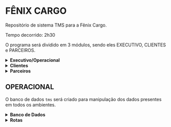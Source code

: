 # FÊNIX CARGO
Repositório de sistema TMS para a Fênix Cargo.

Tempo decorrido: 2h30

O programa será dividido em 3 módulos, sendo eles EXECUTIVO, CLIENTES e PARCEIROS.

<details>
  <summary><b>Executivo/Operacional</b></summary>
  <br>
  Esse módulo é direcionado aos funcionários da empresa, sendo responsável pelo gerenciamento dos dados em sistema. Dividido em:
  
  - Cadastros: clientes, agentes, usuários, funcionários, serviços
  - Guarda Volume
  - Tabela
  - Cotação/Simulação
  - Minuta
  - Fatura
  - Despesas (mensais, agentes)
  - Documentação (certidões, minutas de embarque, declarações) -> integração com Google Drive
</details>

<details>
  <summary><b>Clientes</b></summary>
  <br>
  Esse módulo é direcionado aos clientes da empresa. Além de visualizar os dados associados a eles, os clientes também podem enviar solicitações pelo sistema. Dividido em:

  - Meus volumes (visualizar itens do guarda volume)
  - Cotação (envio de cotação)
  - Minuta (emissão e acompanhamento)
  - Fatura (pagamento online, extrato de pendencias e pagamentos)
  - Dados cadastrais (editar endereço, email, telefone)
</details>

<details>
  <summary><b>Parceiros</b></summary>
  <br>
  Esse módulo é direcionado para funcionários terceiros, como motoristas ou agentes para atualização do status da encomenda e acessarem seus relatórios de pagamento. Dividido em:
  
  - Minhas minutas (atualizar minuta, acompanhamento do histórico)
  - Cobranças/Pagamentos (pagamentos recebidos e pendentes)
  - Dados cadastrais (editar endereço, email, telefone, tabela de preço e dados de pagamento)
</details>


## **OPERACIONAL**
O banco de dados `tms` será criado para manipulação dos dados presentes em todos os ambientes.

<details>
<summary><b>Banco de Dados</b></summary>
<br>

Criação de tabelas e colunas conforme abaixo em PostgreSQL:

- usuarios
  - id
  - id_pessoas.email
  - senha
  - id_perfilAcesso (Cliente, Parceiros, Operacional)
  - id_nivelAcesso (administrador, financeiro, comercial)
- pessoas
  - id
  - cpf/cnpj
  - rg/ie (RG só não obrigatório para cliente)
  - nome/razaoSocial
  - email (campo único)
  - id_telefone (telefone + respContato)
  - id_classificação (clientes, agentes/parceiros, usuários, funcionários, serviços, companhia, motorista)
  - id_endereço (pais, cep, estado, cidade, bairro, rua, numero, complemento, infoAdicionais)
  - id_dadosBancarios{
      - id_formaPagamento('PIX, transferencia, boleto')
      - codPIX
      - tipoPIX
      - id_codBanco('codBanco, nomeBanco')
      - agencia
      - numeroConta)}
- guarda_volume
  - id
  - id_pessoas
  - dataEntrada
  - dataSaída
  - id_enderecoOrigem
  - id_minutaEntrada.numeroMinuta
  - id_enderecoDestino
  - id_minutaSaida.numeroMinuta
  - valorNF
  - id_item{
    - descricaoItem (único)
    - id_armazem (nome, id_endereço)
    - posicaoItem
    - quantidadeItem
    - alturaItem
    - larguraItem
    - comprimentoItem
    - cubagemItem
    - pesoTotalItem
    - pesoCubadoItem
    - imagemAnexo}
- tabela
  - id
  - id_tipoTabela (fenix, terceiros)
  - id_pessoa.endereço (para tabela de terceiros)
  - id_categoriaTabela (urgente, comum, exclusivo)
  - anexo
  - id_localOrigem (pais, cep, estado, cidade)
  - id_localDestino (pais, cep, estado, cidade)
  - id_tarifas {
    - id_tipoTarifa (taxaMinima, excedente, taxaFixaKg)
    - id_moeda (real, dolar)
    - valorFrete
    - pesoInicial
    - pesoFinal
    - id_tipoPrazo (dias / horas)
    - prazoMinimo
    - prazoMaximo
    }
- taxas adicionais
  - id
  - descricao (Taxa interior, Seguro, Seguro Redespacho, Troca de gelo, Area de risco)
  - id_moeda (real, dolar)
  - valorTaxa
  - alcanceGeografico (pais, cep, estado, cidade)
  - condição/associado á: (valor NF, por km)
  - incluso (SEMPRE, QUANDO SELECIONADO)
- cotação
  - id_clienteOrigem
  - id_clienteDestino
  - id_localOrigem (pais, cep, estado, cidade)
  - id_localDestino (pais, cep, estado, cidade)
  - tipoDocumento (NF, declaracao, CTE)
  - valorProduto
  - id_tipoEmbalagem (caixa papelão, isopor, sem embalagem)
  - pesoTotal
  - id_item{
    - quantidadeItem
    - alturaItem
    - larguraItem
    - comprimentoItem
    - pesoCubadoItem}
  - id_TarifaAdicional (muitos pra muitos)
  - id_cotacaoFrete{
    - id_categoriaFrete (urgente, comum, exclusivo)
    - taxaMinima
    - taxaFixa
    - excedente
    - seguro
    - distanciaCapital
    - taxaInterior
    - valorFrete}
  - id_anexo
- minuta
  - id
  - produto
  - valorProduto
  - pesoTotal
  - aprovadorFrete
  - valorFrete
  - codCotacao
  - id_clienteOrigem
  - id_clienteDestino
  - id_clientePagador
  - id_endereçoOrigem
  - id_endereçoDestino
  - id_tipoDeclaracao (NF, declaracao, CTE)
  - id_tipoEmbalagem (caixa papelão, isopor, sem embalagem)
  - id_item{
    - quantidadeItem
    - alturaItem
    - larguraItem
    - comprimentoItem
    - pesoCubadoItem}
  - id_anexo
- AtualizarMinuta
  - id
  - id_minuta
  - id_statusMinuta (aguardando coleta, saiu para coleta, coleta efetuada, aguardando liberação, em trânsito, saiu pra entrega, entrega efetuada)
  - data
  - cidade
  - nomeResponsavel
  - id_tipoDocumento (RG, CPF)
  - numeroDocumento
  - id_anexo
- AssociadoMinuta
  - id
  - id_minuta
  - id_pessoa {
    - nome/razao social
    - email (campo único)
    - id_telefone (telefone + respContato)
    - classificação (clientes, agentes/parceiros, usuários, funcionários, serviços, companhia, motorista)}
  - numeroRegistro
  - custo
  - data
  - id_anexo
- fatura
  - id
  - id_minutaFatura (COUNT *)
  - id_statusPagamento (aberto, pago, atrasado)
  - id_minuta{
    - clientePagador
    - aprovadorFrete
    - valorFrete
    - codCotacao}
  - id_formaPagamento (boleto, cartão de credito, PIX)
  - incluirJuros (sim/não)
  - valorJuros
  - incluirMulta (sim/nao)
  - valorMulta
  - id_banco
  - dataVencimento
  - dataEmissao
  - codigoBarrasBoleto
  - observacaoFatura
  - valorFatura
  - numeroDocumento (nº CTE, nº NFS)
  - anexo (CTE / NFS)
- despesas
  - id_associadoMinuta (id_pessoa, custo)
  - id_minuta
  - vencimento
  - id_statusPagamento (aberto, pago, atrasado)
  - id_pessoa (nome/razaoSocial, email, id_telefone, id_classificação, id_dadosBancarios)
  - id_formaPagamento (boleto, cartão de credito, PIX)
  - id_cobrança{
    - juros
    - multa}
  - id_banco
  - dataVencimento
  - codigoBarrasBoleto
  - valorAPagar
  - descrição (numeroDocumento)
  - anexo

</details>

<details>
<summary><b> Rotas </b></summary>

## **Status Codes**

Abaixo, listamos os possíveis **_status codes_** esperados como resposta da API.

```javascript
// 200 (OK) = requisição bem sucedida
// 201 (Created) = requisição bem sucedida e algo foi criado
// 204 (No Content) = requisição bem sucedida, sem conteúdo no corpo da resposta
// 400 (Bad Request) = o servidor não entendeu a requisição pois está com uma sintaxe/formato inválido
// 401 (Unauthorized) = o usuário não está autenticado (logado)
// 403 (Forbidden) = o usuário não tem permissão de acessar o recurso solicitado
// 404 (Not Found) = o servidor não pode encontrar o recurso solicitado
// 500 (Internal Server Error) = erro inesperado do servidor
```

#### `GET` `/categoria`

Essa é a rota que será chamada quando o usuário quiser listar todos os perfis cadastrados.

## **Perfil de Acesso**

- Cliente
- Parceiros
- Operacional

</details>
